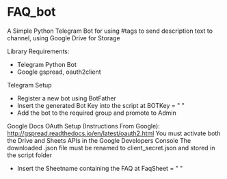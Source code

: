 # FAQ_bot
A Simple Python Telegram Bot for using #tags to send description text to channel, using Google Drive for Storage

Library Requirements:
  - Telegram Python Bot
  - Google gspread, oauth2client

Telegram Setup
  - Register a new bot using BotFather
  - Insert the generated Bot Key into the script at BOTKey = " "
  - Add the bot to the required group and promote to Admin
  
Google Docs OAuth Setup (Instructions From Google):
  http://gspread.readthedocs.io/en/latest/oauth2.html
  You must activate both the Drive and Sheets APIs in the Google Developers Console
  The downloaded .json file must be renamed to client_secret.json and stored in the script folder

  - Insert the Sheetname containing the FAQ at FaqSheet = " "
